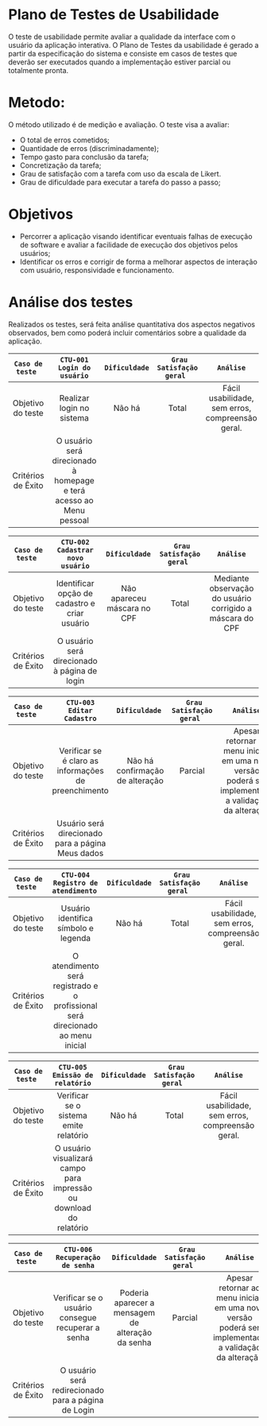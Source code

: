 # Plano de Testes de Usabilidade

O teste de usabilidade permite avaliar a qualidade da interface com o usuário da aplicação interativa. O Plano de Testes da usabilidade é gerado a partir da especificação do sistema e consiste em casos de testes que deverão ser executados quando a implementação estiver parcial ou totalmente pronta.

# Metodo: 
O método utilizado é de medição e avaliação. O teste visa a avaliar: 
  - O total de erros cometidos;
  - Quantidade de erros (discriminadamente);
  - Tempo gasto para conclusão da tarefa;
  - Concretização da tarefa;
  - Grau de satisfação com a tarefa com uso da escala de Likert.
  - Grau de dificuldade para executar a tarefa do passo a passo;

# Objetivos
  - Percorrer a aplicação visando identificar eventuais falhas de execução de software e avaliar a facilidade de execução dos objetivos pelos usuários;
  - Identificar os erros e corrigir de forma a melhorar aspectos de interação com usuário, responsividade e funcionamento.

# Análise dos testes
Realizados os testes, será feita análise quantitativa dos aspectos negativos observados, bem como poderá incluir comentários sobre a qualidade da aplicação. 


| `Caso de teste ` | ` CTU-001 Login do usuário ` | ` Dificuldade  ` | `  Grau Satisfação geral  ` |` Análise `|
|:---:|:---:|:---:|:---:|:---:|
| Objetivo do teste | Realizar login no sistema      |   Não há   |         Total           |        Fácil usabilidade, sem erros, compreensão geral.      |
| Critérios de Êxito | O usuário será direcionado à homepage e terá acesso ao Menu pessoal|

| `Caso de teste ` | ` CTU-002 Cadastrar novo usuário `         | ` Dificuldade  ` | `  Grau Satisfação geral  ` |` Análise `|
|:---:|:---:|:---:|:---:|:---:|
| Objetivo do teste | Identificar opção de cadastro e criar usuário  |  Não apareceu máscara no CPF | Total |  Mediante observação do usuário corrigido a máscara do CPF |
| Critérios de Êxito | O usuário será direcionado à página de login|


| `Caso de teste ` | ` CTU-003 Editar Cadastro `               | ` Dificuldade  ` | `  Grau Satisfação geral  ` |` Análise `|
|:---:|:---:|:---:|:---:|:---:|
| Objetivo do teste            | Verificar se é claro as informações de preenchimento  | Não há confirmação de alteração  |  Parcial | Apesar retornar ao menu inicial, em uma nova versão poderá ser implementada a validação da alteração |
| Critérios de Êxito           | Usuário será direcionado para a página Meus dados|


| `Caso de teste ` | ` CTU-004 Registro de atendimento  `        | ` Dificuldade  ` | `  Grau Satisfação geral  ` |` Análise `|
|:---:|:---:|:---:|:---:|:---:|
| Objetivo do teste            | Usuário identifica símbolo e legenda  |  Não há |  Total |  Fácil usabilidade, sem erros, compreensão geral.  |
| Critérios de Êxito           | O atendimento será registrado e o profissional será direcionado ao menu inicial|


| `Caso de teste ` | ` CTU-005 Emissão de relatório `            | ` Dificuldade  ` | `  Grau Satisfação geral  ` |` Análise `|
|:---:|:---:|:---:|:---:|:---:|
| Objetivo do teste            | Verificar se o sistema emite relatório|  Não há |  Total |  Fácil usabilidade, sem erros, compreensão geral.  |
| Critérios de Êxito           | O usuário visualizará campo para impressão ou download do relatório|

| `Caso de teste ` | ` CTU-006 Recuperação de senha `            | ` Dificuldade  ` | `  Grau Satisfação geral  ` |` Análise `|
|:---:|:---:|:---:|:---:|:---:|
| Objetivo do teste            | Verificar se o usuário consegue recuperar a senha  |  Poderia aparecer a mensagem de alteração da senha | Parcial  |  Apesar retornar ao menu inicial, em uma nova versão poderá ser implementada a validação da alteração |
| Critérios de Êxito           | O usuário será redirecionado para a página de Login|



